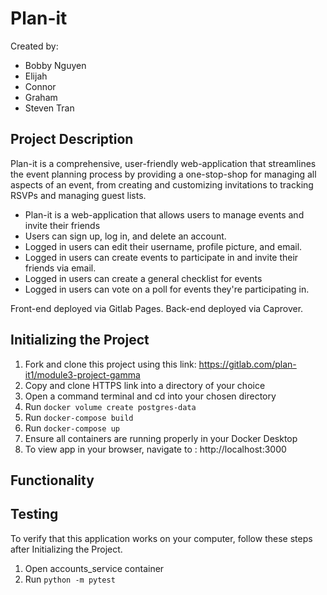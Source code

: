 # Plan-it

Created by:
- Bobby Nguyen
- Elijah
- Connor
- Graham
- Steven Tran


## Project Description
Plan-it is a comprehensive, user-friendly web-application that streamlines the event planning process by providing a one-stop-shop for managing all aspects of an event, from creating and customizing invitations to tracking RSVPs and managing guest lists.

- Plan-it is a web-application that allows users to manage events and invite their friends
- Users can sign up, log in, and delete an account.
- Logged in users can edit their username, profile picture, and email.
- Logged in users can create events to participate in and invite their friends via email.
- Logged in users can create a general checklist for events
- Logged in users can vote on a poll for events they're participating in.


Front-end deployed via Gitlab Pages.
Back-end deployed via Caprover.


## Initializing the Project

1. Fork and clone this project using this link: https://gitlab.com/plan-it1/module3-project-gamma
2. Copy and clone HTTPS link into a directory of your choice
3. Open a command terminal and cd into your chosen directory
4. Run `docker volume create postgres-data`
5. Run `docker-compose build`
6. Run `docker-compose up`
7. Ensure all containers are running properly in your Docker Desktop
8. To view app in your browser, navigate to : http://localhost:3000


## Functionality



## Testing

To verify that this application works on your computer, follow these steps after Initializing the Project.

1. Open accounts_service container
2. Run `python -m pytest`
